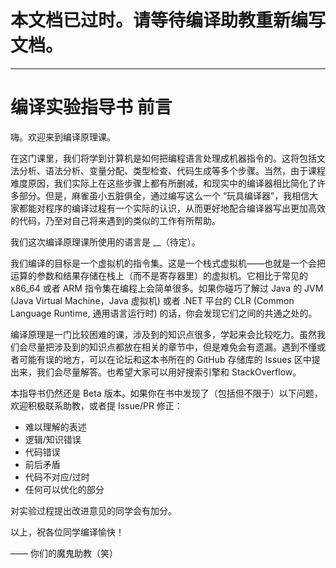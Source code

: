 # 本文档已过时。请等待编译助教重新编写文档。

---

# 编译实验指导书 前言

嗨。欢迎来到编译原理课。

在这门课里，我们将学到计算机是如何把编程语言处理成机器指令的。这将包括文法分析、语法分析、变量分配、类型检查、代码生成等多个步骤。当然，由于课程难度原因，我们实际上在这些步骤上都有所删减，和现实中的编译器相比简化了许多部分。但是，麻雀虽小五脏俱全，通过编写这么一个 “玩具编译器”，我相信大家都能对程序的编译过程有一个实际的认识，从而更好地配合编译器写出更加高效的代码，乃至对自己将来遇到的类似的工作有所帮助。

我们这次编译原理课所使用的语言是 __（待定）。

我们编译的目标是一个虚拟机的指令集。这是一个栈式虚拟机——也就是一个会把运算的参数和结果存储在栈上（而不是寄存器里）的虚拟机。它相比于常见的 x86_64 或者 ARM 指令集在编程上会简单很多。如果你碰巧了解过 Java 的 JVM (Java Virtual Machine，Java 虚拟机) 或者 .NET 平台的 CLR (Common Language Runtime, 通用语言运行时) 的话，你会发现它们之间的共通之处的。

编译原理是一门比较困难的课，涉及到的知识点很多，学起来会比较吃力。虽然我们会尽量把涉及到的知识点都放在相关的章节中，但是难免会有遗漏。遇到不懂或者可能有误的地方，可以在论坛和这本书所在的 GitHub 存储库的 Issues 区中提出来，我们会尽量解答。也希望大家可以用好搜索引擎和 StackOverflow。

本指导书仍然还是 Beta 版本。如果你在书中发现了（包括但不限于）以下问题，欢迎积极联系助教，或者提 Issue/PR 修正：

- 难以理解的表述
- 逻辑/知识错误
- 代码错误
- 前后矛盾
- 代码不对应/过时
- 任何可以优化的部分

对实验过程提出改进意见的同学会有加分。

以上，祝各位同学编译愉快！

—— 你们的魔鬼助教（笑）
